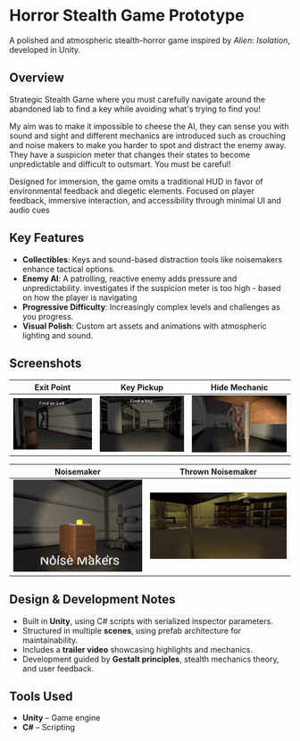 # Horror Stealth Game Prototype

A polished and atmospheric stealth-horror game inspired by *Alien: Isolation*, developed in Unity.

## Overview

Strategic Stealth Game where you must carefully navigate around the abandoned lab to find a key while avoiding what's trying to find you!
 
My aim was to make it impossible to cheese the AI, they can sense you with sound and sight and different mechanics are introduced such as crouching and noise makers to make you harder to spot and distract the enemy away. They have a suspicion meter that changes their states to become unpredictable and difficult to outsmart. You must be careful!

Designed for immersion, the game omits a traditional HUD in favor of environmental feedback and diegetic elements. Focused on player feedback, immersive interaction, and accessibility through minimal UI and audio cues

## Key Features

- **Collectibles**: Keys and sound-based distraction tools like noisemakers enhance tactical options.
- **Enemy AI**: A patrolling, reactive enemy adds pressure and unpredictability. investigates if the suspicion meter is too high - based on how the player is navigating
- **Progressive Difficulty**: Increasingly complex levels and challenges as you progress.
- **Visual Polish**: Custom art assets and animations with atmospheric lighting and sound.

## Screenshots

<div align="center">
  
| Exit Point | Key Pickup | Hide Mechanic |
|------------|------------|----------------|
| ![Exit](Pictures/Exit.png) | ![FindKey](Pictures/Findkey.png) | ![Hide](Pictures/Hide.png) |

| Noisemaker | Thrown Noisemaker |
|------------|-------------------|
| ![Noisemaker](Pictures/Noisemaker.png) | ![Noisemaker2](Pictures/Noisemaker2.png) |

</div>

## Design & Development Notes

- Built in **Unity**, using C# scripts with serialized inspector parameters.
- Structured in multiple **scenes**, using prefab architecture for maintainability.
- Includes a **trailer video** showcasing highlights and mechanics.
- Development guided by **Gestalt principles**, stealth mechanics theory, and user feedback.

## Tools Used

- **Unity** – Game engine
- **C#** – Scripting
